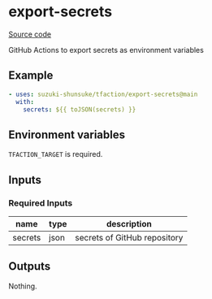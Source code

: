 # export-secrets

[Source code](https://github.com/suzuki-shunsuke/tfaction/tree/main/export-secrets)

GitHub Actions to export secrets as environment variables

## Example

```yaml
- uses: suzuki-shunsuke/tfaction/export-secrets@main
  with:
    secrets: ${{ toJSON(secrets) }}
```

## Environment variables

`TFACTION_TARGET` is required.

## Inputs

### Required Inputs

name | type | description
--- |------| ---
secrets | json | secrets of GitHub repository

## Outputs

Nothing.
